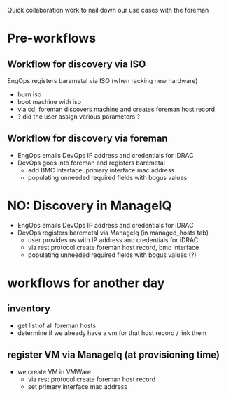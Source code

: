 Quick collaboration work to nail down our use cases with the foreman


# Pre-workflows
## Workflow for discovery via ISO

EngOps registers baremetal via ISO (when racking new hardware)
- burn iso
- boot machine with iso
- via cd, foreman discovers machine and creates foreman host record
- ? did the user assign various parameters ?

## Workflow for discovery via foreman

- EngOps emails DevOps IP address and credentials for iDRAC
- DevOps goes into foreman and registers baremetal
    - add BMC interface, primary interface mac address
    - populating unneeded required fields with bogus values

# NO: Discovery in ManageIQ
- EngOps emails DevOps IP address and credentials for iDRAC
- DevOps registers baremetal via ManageIq (in managed_hosts tab)
    - user provides us with IP address and credentials for iDRAC
    - via rest protocol create foreman host record, bmc interface
    - populating unneeded required fields with bogus values (?)

# workflows for another day

## inventory

- get list of all foreman hosts
- determine if we already have a vm for that host record / link them

## register VM via ManageIq (at provisioning time)

- we create VM in VMWare
    - via rest protocol create foreman host record
    - set primary interface mac address
